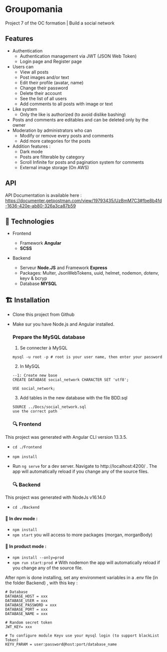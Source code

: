 # Groupomania
Project 7 of the OC formation | Build a social network

## Features

* Authentication 
    - Authentication management via JWT (JSON Web Token)
    - Login page and Register page
* Users can 
    - View all posts
    - Post images and/or text
    - Edit their profile (avatar, name)
    - Change their password
    - Delete their account 
    - See the list of all users
    - Add comments to all posts with image or text
* Like system
    - Only the like is authorized (to avoid dislike bashing)
* Posts and comments are editables and can be deleted only by the owner
* Moderation by administrators who can 
    - Modify or remove every posts and comments
    - Add more categories for the posts
* Addition features :
    - Dark mode
    - Posts are filterable by category
    - Scroll Infinite for posts and pagination system for comments
    - External image storage (On AWS)
 

## API
API Documentation is available here : https://documenter.getpostman.com/view/19793435/UzBmM7C3#fbe8b4fd-1636-420e-ab80-326a3ca87b59

## 🔨 Technologies 

* Frontend 
    - Framework **Angular**
    - **SCSS**

* Backend
    - Serveur **Node.JS** and Framework **Express**
    - Packages: Multer, JsonWebTokens, uuid, helmet, nodemon, dotenv, keyv & bcryp
    - Database **MYSQL**



## 🏗️ Installation


- Clone this project from Github
- Make sur you have Node.js and Angular installed.
    ### Prepare the MySQL database 
    
    1. Se connecter à MySQL
    
    ```
    mysql -u root -p # root is your user name, then enter your password
    ```
    
    2. In MySQL


    ``` 
    --1: Create new base
    CREATE DATABASE social_network CHARACTER SET 'utf8'; 
    ```
    ```
    USE social_network;
    ```
    
    3. Add tables in the new database with the file BDD.sql

    ```
    SOURCE ../Docs/social_network.sql 
    use the correct path
    ```
    
    
    ### 🔍 Frontend
    
This project was generated with Angular CLI version 13.3.5.

- `cd ./Frontend`
- `npm install`
- Run `ng serve` for a dev server. Navigate to http://localhost:4200/ . The app will automatically reload if you change any of the source files.

    ### 🔍 Backend
This project was generated with NodeJs v16.14.0

- `cd ./Backend`

#### 🚧 In dev mode :
        
- `npm install`
- `npm start`
you will access to more packages (morgan, morganBody)

#### 🚀 In product mode :
        
- `npm install --only=prod`
- `npm run start:prod #`
With nodemon the app will automatically reload if you change any of the source file.

After npm is done installing, set any environment variables in a .env file (in the folder Backend) , with this key :

```
# Database
DATABASE_HOST = xxx
DATABASE_USER = xxx
DATABASE_PASSWORD = xxx
DATABASE_PORT = xxx
DATABASE_NAME = xxx

# Random secret token
JWT_KEY= xxx

# To configure module Keyv use your mysql login (to support blackList Token)
KEYV_PARAM = user:password@host:port/database_name
```

